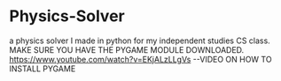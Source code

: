 # Physics-Solver
a physics solver I made in python for my independent studies CS class.
MAKE SURE YOU HAVE THE PYGAME MODULE DOWNLOADED.
https://www.youtube.com/watch?v=EKjALzLLgVs  --VIDEO ON HOW TO INSTALL PYGAME


